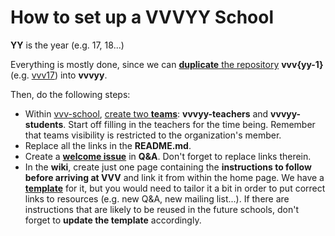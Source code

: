 # How to set up a VVVYY School

**YY** is the year (e.g. 17, 18...)

Everything is mostly done, since we can  [**duplicate** the repository](https://help.github.com/articles/duplicating-a-repository/#mirroring-a-repository) **vvv{yy-1}** (e.g. [vvv17](https://github.com/vvv-school/vvv17)) into **vvvyy**.

Then, do the following steps:
- Within [vvv-school](https://github/vvv-school), [create two **teams**](https://help.github.com/articles/creating-a-team): **vvvyy-teachers** and **vvvyy-students**. Start off filling in the teachers for the time being. Remember that teams visibility is restricted to the organization's member.
- Replace all the links in the **README.md**.
- Create a [**welcome issue**](https://github.com/vvv-school/vvv17/issues/1) in **Q&A**. Don't forget to replace links therein.
- In the **wiki**, create just one page containing the **instructions to follow before arriving at VVV** and link it from within the home page. We have a [**template**](../instructions/before-arriving-at-vvv.md) for it, but you would need to tailor it a bit in order to put correct links to resources (e.g. new Q&A, new mailing list...). If there are instructions that are likely to be reused in the future schools, don't forget to **update the template** accordingly.
